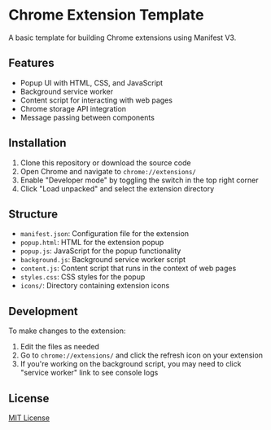 # Chrome Extension Template

A basic template for building Chrome extensions using Manifest V3.

## Features

- Popup UI with HTML, CSS, and JavaScript
- Background service worker
- Content script for interacting with web pages
- Chrome storage API integration
- Message passing between components

## Installation

1. Clone this repository or download the source code
2. Open Chrome and navigate to `chrome://extensions/`
3. Enable "Developer mode" by toggling the switch in the top right corner
4. Click "Load unpacked" and select the extension directory

## Structure

- `manifest.json`: Configuration file for the extension
- `popup.html`: HTML for the extension popup
- `popup.js`: JavaScript for the popup functionality
- `background.js`: Background service worker script
- `content.js`: Content script that runs in the context of web pages
- `styles.css`: CSS styles for the popup
- `icons/`: Directory containing extension icons

## Development

To make changes to the extension:

1. Edit the files as needed
2. Go to `chrome://extensions/` and click the refresh icon on your extension
3. If you're working on the background script, you may need to click "service worker" link to see console logs

## License

[MIT License](LICENSE)
